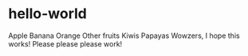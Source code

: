 # hello-world
Apple
Banana
Orange
Other fruits
Kiwis
Papayas
Wowzers, I hope this works!
Please please please work!
